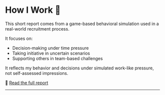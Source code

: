 # How I Work 🧩

This short report comes from a game-based behavioral simulation used in a real-world recruitment process.

It focuses on:
- Decision-making under time pressure  
- Taking initiative in uncertain scenarios  
- Supporting others in team-based challenges

It reflects my behavior and decisions under simulated work-like pressure, not self-assessed impressions.

📄 [Read the full report](./Magdalena-Homel-Raport.pdf)

---

